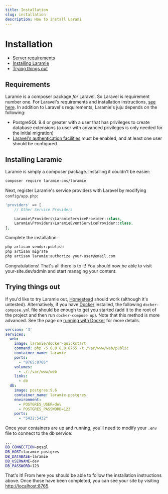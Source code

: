 ```yaml
---
title: Installation
slug: installation
description: How to install Larami
---
```


# Installation

- [Server requirements](#requirements)
- [Installing Laramie](#install-laramie)
- [Trying things out](#kicking-tires)

<a name="requirements"></a>
## Requirements

Laramie is a composer package _for_ Laravel. So Laravel is requirement number one. For Laravel's requirements and installation instructions, [see here](https://laravel.com/docs/installation). In addition to Laravel's requirements, Laramie's juju depends on the following:

- PostgreSQL 9.4 or greater with a user that has privileges to create database extensions (a user with advanced privileges is only needed for the initial migration)
- [Laravel's authentication facilities](https://laravel.com/docs/authentication) must be enabled, and at least one user should be configured.

<a name="install-laramie"></a>
## Installing Laramie

Laramie is simply a composer package. Installing it couldn't be easier:

``` bash
composer require laramie-cms/laramie
```

Next, register Laramie's service providers with Laravel by modifying `config/app.php`:


```php
'providers' => [
    // Other Service Providers

    Laramie\Providers\LaramieServiceProvider::class,
    Laramie\Providers\LaramieEventServiceProvider::class,
],
```

Complete the installation:

``` bash
php artisan vendor:publish
php artisan migrate
php artisan laramie:authorize your-user@email.com
```

Congratulations! That's all there is to it! You should now be able to visit your-site.dev/admin and start managing your content.

<a name="kicking-tires"></a>
## Trying things out

If you'd like to try Laramie out, [Homestead](https://laravel.com/docs/homestead) should work (although it's untested). Alternatively, if you have [Docker](https://docs.docker.com/engine/installation/) installed, the following `docker-compose.yml` file should be enough to get you started (add it to the root of the project and then run `docker-compose up`). Note that this method is more advanced. See the page on [running with Docker](/docs/{{version}}/docker) for more details.

``` yaml
version: '3'
services:
  web:
	image: laramie/docker-quickstart
	command: php -S 0.0.0.0:8765 -t /var/www/web/public
	container_name: laramie
	ports:
	  - "8765:8765"
	volumes:
	  - ./:/var/www/web
	links:
	  - db
  db:
	image: postgres:9.6
	container_name: laramie-postgres
	environment:
	  - POSTGRES_USER=dev
	  - POSTGRES_PASSWORD=123
	ports:
	  - "5432:5432"
```

Once your containers are up and running, you'll need to modify your `.env` file to connect to the db service:

``` bash
...
DB_CONNECTION=pgsql
DB_HOST=laramie-postgres
DB_DATABASE=laramie
DB_USERNAME=dev
DB_PASSWORD=123
```

That's it! From here you should be able to follow the installation instructions above. Once those have been completed, you can see your site by visiting [http://localhost:8765](http://localhost:8765).